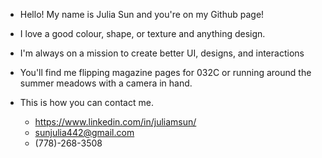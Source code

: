 
- Hello! My name is Julia Sun and you're on my Github page!
 
- I love a good colour, shape, or texture and anything design.
 
- I'm always on a mission to create better UI, designs, and interactions
 
- You'll find me flipping magazine pages for 032C or running around the summer meadows with a camera in hand.

- This is how you can contact me.
  - https://www.linkedin.com/in/juliamsun/
  - sunjulia442@gmail.com
  - (778)-268-3508
